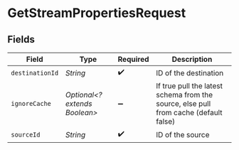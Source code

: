 # GetStreamPropertiesRequest


## Fields

| Field                                                                                | Type                                                                                 | Required                                                                             | Description                                                                          |
| ------------------------------------------------------------------------------------ | ------------------------------------------------------------------------------------ | ------------------------------------------------------------------------------------ | ------------------------------------------------------------------------------------ |
| `destinationId`                                                                      | *String*                                                                             | :heavy_check_mark:                                                                   | ID of the destination                                                                |
| `ignoreCache`                                                                        | *Optional<? extends Boolean>*                                                        | :heavy_minus_sign:                                                                   | If true pull the latest schema from the source, else pull from cache (default false) |
| `sourceId`                                                                           | *String*                                                                             | :heavy_check_mark:                                                                   | ID of the source                                                                     |